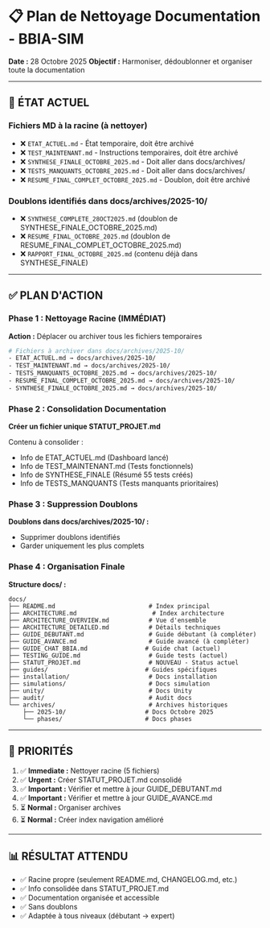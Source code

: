 # 📋 Plan de Nettoyage Documentation - BBIA-SIM

**Date :** 28 Octobre 2025
**Objectif :** Harmoniser, dédoublonner et organiser toute la documentation

---

## 🎯 ÉTAT ACTUEL

### Fichiers MD à la racine (à nettoyer)
- ❌ `ETAT_ACTUEL.md` - État temporaire, doit être archivé
- ❌ `TEST_MAINTENANT.md` - Instructions temporaires, doit être archivé
- ❌ `SYNTHESE_FINALE_OCTOBRE_2025.md` - Doit aller dans docs/archives/
- ❌ `TESTS_MANQUANTS_OCTOBRE_2025.md` - Doit aller dans docs/archives/
- ❌ `RESUME_FINAL_COMPLET_OCTOBRE_2025.md` - Doublon, doit être archivé

### Doublons identifiés dans docs/archives/2025-10/
- ❌ `SYNTHESE_COMPLETE_28OCT2025.md` (doublon de SYNTHESE_FINALE_OCTOBRE_2025.md)
- ❌ `RESUME_FINAL_OCTOBRE_2025.md` (doublon de RESUME_FINAL_COMPLET_OCTOBRE_2025.md)
- ❌ `RAPPORT_FINAL_OCTOBRE_2025.md` (contenu déjà dans SYNTHESE_FINALE)

---

## ✅ PLAN D'ACTION

### Phase 1 : Nettoyage Racine (IMMÉDIAT)

**Action :** Déplacer ou archiver tous les fichiers temporaires

```bash
# Fichiers à archiver dans docs/archives/2025-10/
- ETAT_ACTUEL.md → docs/archives/2025-10/
- TEST_MAINTENANT.md → docs/archives/2025-10/
- TESTS_MANQUANTS_OCTOBRE_2025.md → docs/archives/2025-10/
- RESUME_FINAL_COMPLET_OCTOBRE_2025.md → docs/archives/2025-10/
- SYNTHESE_FINALE_OCTOBRE_2025.md → docs/archives/2025-10/
```

### Phase 2 : Consolidation Documentation

**Créer un fichier unique STATUT_PROJET.md**

Contenu à consolider :
- Info de ETAT_ACTUEL.md (Dashboard lancé)
- Info de TEST_MAINTENANT.md (Tests fonctionnels)
- Info de SYNTHESE_FINALE (Résumé 55 tests créés)
- Info de TESTS_MANQUANTS (Tests manquants prioritaires)

### Phase 3 : Suppression Doublons

**Doublons dans docs/archives/2025-10/ :**
- Supprimer doublons identifiés
- Garder uniquement les plus complets

### Phase 4 : Organisation Finale

**Structure docs/ :**

```
docs/
├── README.md                          # Index principal
├── ARCHITECTURE.md                     # Index architecture
├── ARCHITECTURE_OVERVIEW.md           # Vue d'ensemble
├── ARCHITECTURE_DETAILED.md           # Détails techniques
├── GUIDE_DEBUTANT.md                  # Guide débutant (à compléter)
├── GUIDE_AVANCE.md                    # Guide avancé (à compléter)
├── GUIDE_CHAT_BBIA.md                # Guide chat (actuel)
├── TESTING_GUIDE.md                   # Guide tests (actuel)
├── STATUT_PROJET.md                   # NOUVEAU - Status actuel
├── guides/                           # Guides spécifiques
├── installation/                      # Docs installation
├── simulations/                       # Docs simulation
├── unity/                             # Docs Unity
├── audit/                             # Audit docs
└── archives/                          # Archives historiques
    ├── 2025-10/                      # Docs Octobre 2025
    └── phases/                       # Docs phases
```

---

## 🚀 PRIORITÉS

1. ✅ **Immediate :** Nettoyer racine (5 fichiers)
2. ✅ **Urgent :** Créer STATUT_PROJET.md consolidé
3. ✅ **Important :** Vérifier et mettre à jour GUIDE_DEBUTANT.md
4. ✅ **Important :** Vérifier et mettre à jour GUIDE_AVANCE.md
5. ⏳ **Normal :** Organiser archives
6. ⏳ **Normal :** Créer index navigation amélioré

---

## 📊 RÉSULTAT ATTENDU

- ✅ Racine propre (seulement README.md, CHANGELOG.md, etc.)
- ✅ Info consolidée dans STATUT_PROJET.md
- ✅ Documentation organisée et accessible
- ✅ Sans doublons
- ✅ Adaptée à tous niveaux (débutant → expert)

